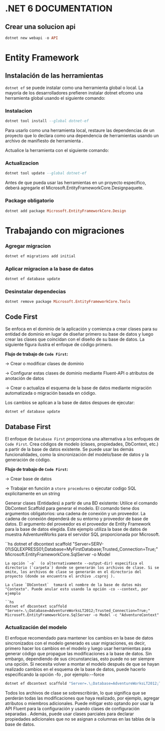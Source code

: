 # .NET 6 DOCUMENTATION

## Crear una solucion api

```hs
dotnet new webapi -o API
```

# Entity Framework
## Instalación de las herramientas
`dotnet ef` se puede instalar como una herramienta global o local. La mayoría de los desarrolladores prefieren instalar dotnet efcomo una herramienta global usando el siguiente comando:
### Instalacion

```hs
dotnet tool install --global dotnet-ef
```

Para usarlo como una herramienta local, restaure las dependencias de un proyecto que lo declara como una dependencia de herramientas usando un archivo de manifiesto de herramienta .

Actualice la herramienta con el siguiente comando:
### Actualizacion

```hs
dotnet tool update --global dotnet-ef
```

Antes de que pueda usar las herramientas en un proyecto específico, deberá agregarle el Microsoft.EntityFrameworkCore.Designpaquete.

### Package obligatorio
```hs
dotnet add package Microsoft.EntityFrameworkCore.Design
```

# Trabajando con migraciones
### Agregar migracion

```hs
dotnet ef migrations add initial
```

### Aplicar migracion a la base de datos
```hs
dotnet ef database update
```

### Desinstalar dependecias
```hs
dotnet remove package Microsoft.EntityFrameworkCore.Tools
```
## Code First
Se enfoca en el dominio de la aplicación y comienza a crear clases para su entidad de dominio en lugar de diseñar primero su base de datos y luego crear las clases que coincidan con el diseño de su base de datos. La siguiente figura ilustra el enfoque de código primero.

**Flujo de trabajo de `Code First`:**

-> Crear o modificar clases de dominio 

-> Configurar estas clases de dominio mediante Fluent-API o atributos de anotación de datos

-> Crear o actualiza el esquema de la base de datos mediante migración automatizada o migración basada en código.

Los cambios se aplican a la base de datos despues de ejecutar:
```hs
dotnet ef database update
```


## Database First
El enfoque de `Database First`  proporciona una alternativa a los enfoques de  `Code First`. Crea códigos de modelo (clases, propiedades, DbContext, etc.) a partir de la base de datos existente. Se puede usar las demás funcionalidades, como la sincronización del modelo/base de datos y la generación de código.

**Flujo de trabajo de `Code First`:**

-> Crear base de datos

-> Trabajar en función a `store procedures` o ejecutar codigo SQL explicitamente en un string


Generar clases (Entidades) a partir de una BD existente:
Utilice el comando DbContext Scaffold para generar el modelo. El comando tiene dos argumentos obligatorios: una cadena de conexión y un proveedor. La cadena de conexión dependerá de su entorno y proveedor de base de datos. El argumento del proveedor es el proveedor de Entity Framework para la base de datos elegida. Este ejemplo utiliza la base de datos de muestra AdventureWorks para el servidor SQL proporcionada por Microsoft.

``hs
dotnet ef dbcontext scaffold "Server=SERV-01\SQLEXPRESS01\;Database=MyFirstDatabase;Trusted_Connection=True;" Microsoft.EntityFrameworkCore.SqlServer -o Model
```
La opción `-o`  (o alternativamente --output-dir) especifica el directorio (`carpeta`) donde se generarán los archivos de clase. Si se omite, los archivos de clase se generarán en el directorio del proyecto (donde se encuentra el archivo .csproj ).

La clase `DbContext`  tomará el nombre de la base de datos más "Contexto". Puede anular esto usando la opción -co --context, por ejemplo

``hs
dotnet ef dbcontext scaffold "Server=.\;Database=AdventureWorksLT2012;Trusted_Connection=True;" Microsoft.EntityFrameworkCore.SqlServer -o Model -c "AdventureContext"
```

### Actualización del modelo
El enfoque recomendado para mantener los cambios en la base de datos sincronizados con el modelo generado es usar migraciones, es decir, primero hacer los cambios en el modelo y luego usar herramientas para generar código que propague las modificaciones a la base de datos. Sin embargo, dependiendo de sus circunstancias, esto puede no ser siempre una opción. Si necesita volver a montar el modelo después de que se hayan realizado cambios en el esquema de la base de datos, puede hacerlo especificando la opción -fo , por ejemplo:--force

```hs
dotnet ef dbcontext scaffold "Server=.\;Database=AdventureWorksLT2012;Trusted_Connection=True;" Microsoft.EntityFrameworkCore.SqlServer --force
```

Todos los archivos de clase se sobrescribirán, lo que significa que se perderán todas las modificaciones que haya realizado, por ejemplo, agregar atributos o miembros adicionales. Puede mitigar esto optando por usar la API Fluent para la configuración y usando clases de configuración separadas . Además, puede usar clases parciales para declarar propiedades adicionales que no se asignan a columnas en las tablas de la base de datos.